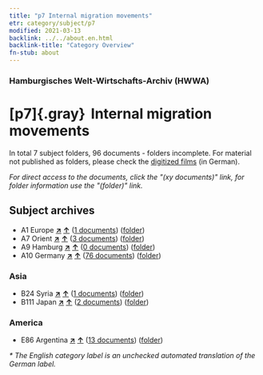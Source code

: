 ```yaml
---
title: "p7 Internal migration movements"
etr: category/subject/p7
modified: 2021-03-13
backlink: ../../about.en.html
backlink-title: "Category Overview"
fn-stub: about
---
```


### Hamburgisches Welt-Wirtschafts-Archiv (HWWA)
# [p7]{.gray}&#8201; Internal migration movements&#160; 





In total 7 subject folders, 96 documents - folders incomplete.
For material not published as folders, please check the [digitized films](/film/h1_sh) (in German).

_For direct access to the documents, click the "(xy documents)" link, for folder information use the "(folder)" link._

## Subject archives


- A1 Europe [**&nearr;**](../../../geo/i/140892/about.en.html "Europe (all folders)") [**&uarr;**](../../../geo/about.en.html#A1 "Country category system") (<a href="https://pm20.zbw.eu/dfgview/sh/140892,145939" title="about: Europe : Internal migration movements" target="_blank">1 documents</a>) ([folder](http://purl.org/pressemappe20/folder/sh/140892,145939))
- A7 Orient [**&nearr;**](../../../geo/i/140902/about.en.html "Orient (all folders)") [**&uarr;**](../../../geo/about.en.html#A7 "Country category system") (<a href="https://pm20.zbw.eu/dfgview/sh/140902,145939" title="about: Orient : Internal migration movements" target="_blank">3 documents</a>) ([folder](http://purl.org/pressemappe20/folder/sh/140902,145939))
- A9 Hamburg [**&nearr;**](../../../geo/i/140905/about.en.html "Hamburg (all folders)") [**&uarr;**](../../../geo/about.en.html#A9 "Country category system") (<a href="https://pm20.zbw.eu/dfgview/sh/140905,145939" title="about: Hamburg : Internal migration movements" target="_blank">0 documents</a>) ([folder](http://purl.org/pressemappe20/folder/sh/140905,145939))
- A10 Germany [**&nearr;**](../../../geo/i/126128/about.en.html "Germany (all folders)") [**&uarr;**](../../../geo/about.en.html#A10 "Country category system") (<a href="https://pm20.zbw.eu/dfgview/sh/126128,145939" title="about: Germany : Internal migration movements" target="_blank">76 documents</a>) ([folder](http://purl.org/pressemappe20/folder/sh/126128,145939))

### Asia

- B24 Syria [**&nearr;**](../../../geo/i/141114/about.en.html "Syria (all folders)") [**&uarr;**](../../../geo/about.en.html#B24 "Country category system") (<a href="https://pm20.zbw.eu/dfgview/sh/141114,145939" title="about: Syria : Internal migration movements" target="_blank">1 documents</a>) ([folder](http://purl.org/pressemappe20/folder/sh/141114,145939))
- B111 Japan [**&nearr;**](../../../geo/i/141272/about.en.html "Japan (all folders)") [**&uarr;**](../../../geo/about.en.html#B111 "Country category system") (<a href="https://pm20.zbw.eu/dfgview/sh/141272,145939" title="about: Japan : Internal migration movements" target="_blank">2 documents</a>) ([folder](http://purl.org/pressemappe20/folder/sh/141272,145939))

### America

- E86 Argentina [**&nearr;**](../../../geo/i/141692/about.en.html "Argentina (all folders)") [**&uarr;**](../../../geo/about.en.html#E86 "Country category system") (<a href="https://pm20.zbw.eu/dfgview/sh/141692,145939" title="about: Argentina : Internal migration movements" target="_blank">13 documents</a>) ([folder](http://purl.org/pressemappe20/folder/sh/141692,145939))


_* The English category label is an unchecked automated translation of the German label._

